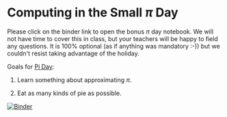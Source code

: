 # Computing in the Small $\pi$ Day
Please click on the binder link to open the bonus $\pi$ day notebook.  We will not have time to cover this in class, but your teachers will be happy to field any questions.  It is 100% optional (as if anything was mandatory :-)) but we couldn't resist taking advantage of the holiday.

Goals for [Pi Day](https://www.piday.org/):

1. Learn something about approximating $\pi$.

1. Eat as many kinds of pie as possible.

[![Binder](https://mybinder.org/badge_logo.svg)](https://mybinder.org/v2/gh/lymanhurd/computinginthesmall/HEAD?labpath=Pi%20Day%202024/piday.ipynb)
